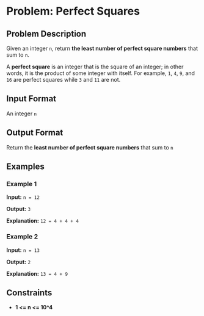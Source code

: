 
# Problem: Perfect Squares

## Problem Description
Given an integer `n`, return **the least number of perfect square numbers** that sum to `n`.

A **perfect square** is an integer that is the square of an integer; in other words, it is the product of some integer with itself. For example, `1`, `4`, `9`, and `16` are perfect squares while `3` and `11` are not.

## Input Format
An integer `n`

## Output Format
Return the **least number of perfect square numbers** that sum to `n`

## Examples

### Example 1
**Input:** `n = 12`<br/>

**Output:** `3`<br/>

**Explanation:** `12 = 4 + 4 + 4`

### Example 2
**Input:** `n = 13`<br/>

**Output:** `2`<br/>

**Explanation:** `13 = 4 + 9`

## Constraints
- **1 <= n <= 10^4**

